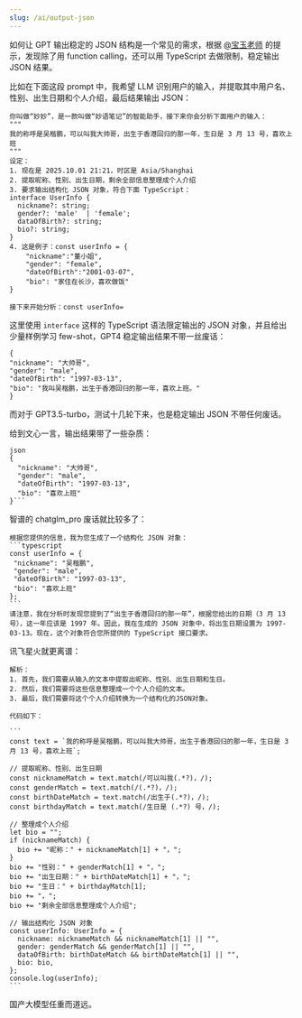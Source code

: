 ```yaml
---
slug: /ai/output-json
---
```


如何让 GPT 输出稳定的 JSON 结构是一个常见的需求，根据   [@宝玉老师](https://weibo.com/1727858283/NhkVKolQ8) 的提示，发现除了用 function calling，还可以用 TypeScript 去做限制，稳定输出 JSON 结果。

比如在下面这段 prompt 中，我希望 LLM 识别用户的输入，并提取其中用户名、性别、出生日期和个人介绍，最后结果输出 JSON：

```
你叫做“妙妙”，是一款叫做“妙语笔记”的智能助手，接下来你会分析下面用户的输入：
"""
我的称呼是吴楷鹏，可以叫我大帅哥，出生于香港回归的那一年，生日是 3 月 13 号，喜欢上班
"""
设定：
1. 现在是 2025.10.01 21:21，时区是 Asia/Shanghai
2. 提取昵称、性别、出生日期，剩余全部信息整理成个人介绍
3. 要求输出结构化 JSON 对象，符合下面 TypeScript：
interface UserInfo {
  nickname?: string;
  gender?: 'male'  | 'female';
  dataOfBirth?: string;
  bio?: string;
}
4. 这是例子：const userInfo = {
    "nickname":"董小姐",
    "gender": "female",
    "dateOfBirth":"2001-03-07",
    "bio": "家住在长沙，喜欢做饭"
}

接下来开始分析：const userInfo=
```

这里使用 `interface` 这样的 TypeScript 语法限定输出的 JSON 对象，并且给出少量样例学习 few-shot，GPT4 稳定输出结果不带一丝废话：

```
{
"nickname": "大帅哥",
"gender": "male",
"dateOfBirth": "1997-03-13",
"bio": "我叫吴楷鹏，出生于香港回归的那一年，喜欢上班。"
}
```

而对于 GPT3.5-turbo，测试十几轮下来，也是稳定输出 JSON 不带任何废话。

给到文心一言，输出结果带了一些杂质：

```
json
{  
  "nickname": "大帅哥",  
  "gender": "male",  
  "dateOfBirth": "1997-03-13",  
  "bio": "喜欢上班"  
}```
```

智谱的 chatglm_pro 废话就比较多了：

````
根据您提供的信息，我为您生成了一个结构化 JSON 对象：
```typescript
const userInfo = {  
 "nickname": "吴楷鹏",  
 "gender": "male",  
 "dateOfBirth": "1997-03-13",  
 "bio": "喜欢上班"  
};  
```
请注意，我在分析时发现您提到了“出生于香港回归的那一年”，根据您给出的日期（3 月 13 号），这一年应该是 1997 年。因此，我在生成的 JSON 对象中，将出生日期设置为 1997-03-13。现在，这个对象符合您所提供的 TypeScript 接口要求。
````

讯飞星火就更离谱：

````
解析：
1. 首先，我们需要从输入的文本中提取出昵称、性别、出生日期和生日。
2. 然后，我们需要将这些信息整理成一个个人介绍的文本。
3. 最后，我们需要将这个个人介绍转换为一个结构化的JSON对象。

代码如下：

```
const text = `我的称呼是吴楷鹏，可以叫我大帅哥，出生于香港回归的那一年，生日是 3 月 13 号，喜欢上班`;

// 提取昵称、性别、出生日期
const nicknameMatch = text.match(/可以叫我(.*?)，/);
const genderMatch = text.match(/(.*?)，/);
const birthDateMatch = text.match(/出生于(.*?)，/);
const birthdayMatch = text.match(/生日是 (.*?) 号，/);

// 整理成个人介绍
let bio = "";
if (nicknameMatch) {
  bio += "昵称：" + nicknameMatch[1] + "，";
}
bio += "性别：" + genderMatch[1] + "，";
bio += "出生日期：" + birthDateMatch[1] + "，";
bio += "生日：" + birthdayMatch[1];
bio += "，";
bio += "剩余全部信息整理成个人介绍";

// 输出结构化 JSON 对象
const userInfo: UserInfo = {
  nickname: nicknameMatch && nicknameMatch[1] || "",
  gender: genderMatch && genderMatch[1] || "",
  dataOfBirth: birthDateMatch && birthDateMatch[1] || "",
  bio: bio,
};
console.log(userInfo);
```
````

国产大模型任重而道远。
